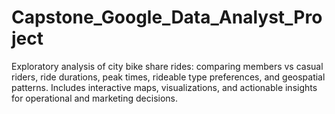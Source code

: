 # Capstone_Google_Data_Analyst_Project
Exploratory analysis of city bike share rides: comparing members vs casual riders, ride durations, peak times, rideable type preferences, and geospatial patterns. Includes interactive maps, visualizations, and actionable insights for operational and marketing decisions.
